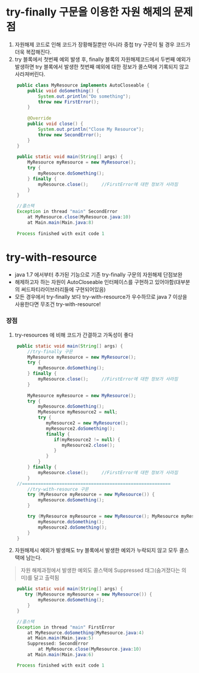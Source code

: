 # try-finally 구문을 이용한 자원 해제의 문제점
1. 자원해제 코드로 인해 코드가 장황해질뿐만 아니라 중첩 try 구문이 될 경우 코드가 더욱 복잡해진다.
2. try 블록에서 첫번째 예외 발생 후, finally 블록의 자원해제코드에서 두번째 예외가 발생하면 try 블록에서 발생한 첫번째 예외에 대한 정보가 콜스택에 기록되지 않고 사라져버린다.
```java
	public class MyResource implements AutoCloseable {
	    public void doSomething() {
	        System.out.println("Do something");
	        throw new FirstError();
	    }
	
	    @Override
	    public void close() {
	        System.out.println("Close My Resource");
	        throw new SecondError();
	    }
	}
	
	public static void main(String[] args) {
		MyResource myResource = new MyResource();
	    try {
	        myResource.doSomething();
	    } finally {
	        myResource.close();		//FirstError에 대한 정보가 사라짐
	    }
	}
```
```java
	//콜스택
	Exception in thread "main" SecondError
		at MyResource.close(MyResource.java:10)
		at Main.main(Main.java:8)
	
	Process finished with exit code 1
```

# try-with-resource
* java 1.7 에서부터 추가된 기능으로 기존 try-finally 구문의 자원해제 단점보완
* 해제하고자 하는 자원이 AutoCloseable 인터페이스를 구현하고 있어야함(대부분의 써드파티라이브러리들에 구현되어있음)
* 모든 경우에서 try-finally 보다 try-with-resource가 우수하므로 java 7 이상을 사용한다면 무조건 try-with-resource!
### 장점
1. try-resources 에 비해 코드가 간결하고 가독성이 좋다
```java
	public static void main(String[] args) {
		//try-finally 구문
		MyResource myResource = new MyResource();
	    try {
	        myResource.doSomething();
	    } finally {
	        myResource.close();		//FirstError에 대한 정보가 사라짐
	    }
	
		MyResource myResource = new MyResource();
	    try {
	        myResource.doSomething();
	        MyResource myResource2 = null;
	        try {
	           myResource2 = new MyResource();
	           myResource2.doSomething();
	           finally {
	              if(myResource2 != null) {
	                 myResource2.close();
	              }
	           }
	        }
	    } finally {
	        myResource.close();		//FirstError에 대한 정보가 사라짐
	    }
	//========================================================
		//try-with-resource 구문
		try (MyResource myResource = new MyResource()) {
			myResource.doSomething();
		}

		try (MyResource myResource = new MyResource(); MyResource myResource2 = new MyResource()) {
			myResource.doSomething();
			myResource2.doSomething();
		}
	}
```
2. 자원해제시 예외가 발생해도 try 블록에서 발생한 예외가 누락되지 않고 모두 콜스택에 남는다.
> 자원 해제과정에서 발생한 예외도 콜스택에 Suppressed 태그(숨겨졌다는 의미)를 달고 출력됨
```java
	public static void main(String[] args) {
	   try (MyResource myResource = new MyResource()) {
			myResource.doSomething();
		}
	}
```
```java
	//콜스택
	Exception in thread "main" FirstError
		at MyResource.doSomething(MyResource.java:4)
		at Main.main(Main.java:5)
		Suppressed: SecondError
			at MyResource.close(MyResource.java:10)
		at Main.main(Main.java:6)

	Process finished with exit code 1
```